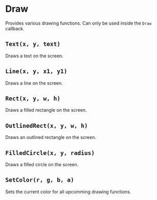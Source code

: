 # Draw

Provides various drawing functions. Can only be used inside the `Draw` callback.

## `Text(x, y, text)`

Draws a text on the screen.

## `Line(x, y, x1, y1)`

Draws a line on the screen.

## `Rect(x, y, w, h)`

Draws a filled rectangle on the screen.

## `OutlinedRect(x, y, w, h)`

Draws an outlined rectangle on the screen.

## `FilledCircle(x, y, radius)`

Draws a filled circle on the screen.

## `SetColor(r, g, b, a)`

Sets the current color for all upcomming drawing functions.
